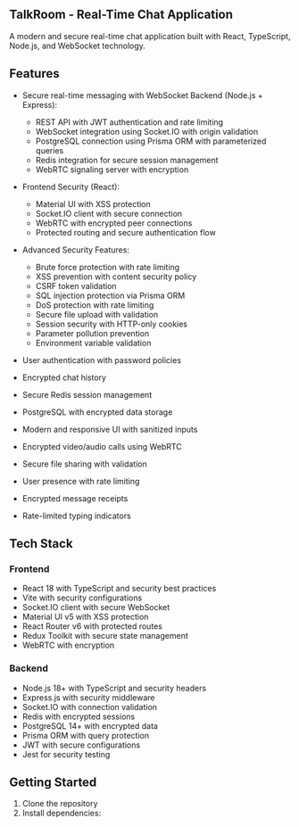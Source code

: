 ## TalkRoom - Real-Time Chat Application

A modern and secure real-time chat application built with React, TypeScript, Node.js, and WebSocket technology.

## Features

- Secure real-time messaging with WebSocket Backend (Node.js + Express):

  - REST API with JWT authentication and rate limiting
  - WebSocket integration using Socket.IO with origin validation
  - PostgreSQL connection using Prisma ORM with parameterized queries
  - Redis integration for secure session management
  - WebRTC signaling server with encryption

- Frontend Security (React):

  - Material UI with XSS protection
  - Socket.IO client with secure connection
  - WebRTC with encrypted peer connections
  - Protected routing and secure authentication flow

- Advanced Security Features:

  - Brute force protection with rate limiting
  - XSS prevention with content security policy
  - CSRF token validation
  - SQL injection protection via Prisma ORM
  - DoS protection with rate limiting
  - Secure file upload with validation
  - Session security with HTTP-only cookies
  - Parameter pollution prevention
  - Environment variable validation

- User authentication with password policies
- Encrypted chat history
- Secure Redis session management
- PostgreSQL with encrypted data storage
- Modern and responsive UI with sanitized inputs
- Encrypted video/audio calls using WebRTC
- Secure file sharing with validation
- User presence with rate limiting
- Encrypted message receipts
- Rate-limited typing indicators

## Tech Stack

### Frontend

- React 18 with TypeScript and security best practices
- Vite with security configurations
- Socket.IO client with secure WebSocket
- Material UI v5 with XSS protection
- React Router v6 with protected routes
- Redux Toolkit with secure state management
- WebRTC with encryption

### Backend

- Node.js 18+ with TypeScript and security headers
- Express.js with security middleware
- Socket.IO with connection validation
- Redis with encrypted sessions
- PostgreSQL 14+ with encrypted data
- Prisma ORM with query protection
- JWT with secure configurations
- Jest for security testing

## Getting Started

1. Clone the repository
2. Install dependencies:
